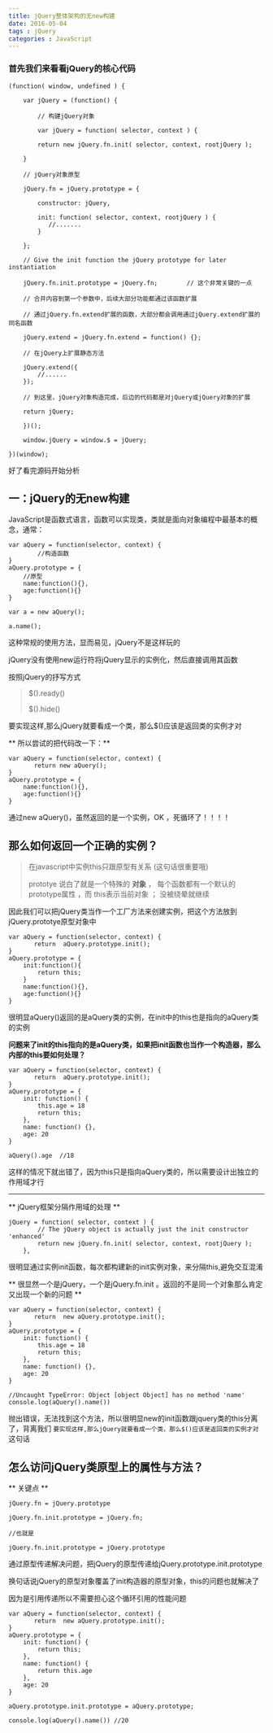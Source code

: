 ```yaml
---
title: jQuery整体架构的无new构建
date: 2016-05-04
tags : jQuery
categories : JavaScript
---
```


### 首先我们来看看jQuery的核心代码

```
(function( window, undefined ) {

	var jQuery = (function() {

		// 构建jQuery对象

		var jQuery = function( selector, context ) {

		return new jQuery.fn.init( selector, context, rootjQuery );

	}

	// jQuery对象原型

	jQuery.fn = jQuery.prototype = {

		constructor: jQuery,

		init: function( selector, context, rootjQuery ) {
		   //.......
		}

	};

	// Give the init function the jQuery prototype for later instantiation

	jQuery.fn.init.prototype = jQuery.fn;        // 这个非常关键的一点

	// 合并内容到第一个参数中，后续大部分功能都通过该函数扩展

	// 通过jQuery.fn.extend扩展的函数，大部分都会调用通过jQuery.extend扩展的同名函数

	jQuery.extend = jQuery.fn.extend = function() {};

	// 在jQuery上扩展静态方法

	jQuery.extend({
		//......
	});

	// 到这里，jQuery对象构造完成，后边的代码都是对jQuery或jQuery对象的扩展

	return jQuery;

	})();

	window.jQuery = window.$ = jQuery;

})(window);
```

好了看完源码开始分析

##  一：jQuery的无new构建

JavaScript是函数式语言，函数可以实现类，类就是面向对象编程中最基本的概念，通常： 

```
var aQuery = function(selector, context) {
        //构造函数
}
aQuery.prototype = {
    //原型
    name:function(){},
    age:function(){}
}

var a = new aQuery();

a.name();
```
这种常规的使用方法，显而易见，jQuery不是这样玩的

jQuery没有使用new运行符将jQuery显示的实例化，然后直接调用其函数

按照jQuery的抒写方式

> 
> $().ready()
> 
> $().hide()

要实现这样,那么jQuery就要看成一个类，那么$()应该是返回类的实例才对

** 所以尝试的把代码改一下：** 

```
var aQuery = function(selector, context) {
       return new aQuery();
}
aQuery.prototype = {
    name:function(){},
    age:function(){}
}
```
通过new aQuery()，虽然返回的是一个实例，OK ，死循环了！！！！

## 那么如何返回一个正确的实例？


> 在javascript中实例this只跟原型有关系   (这句话很重要哦)
>
> prototye 说白了就是一个特殊的 **对象** ， 每个函数都有一个默认的prototype属性 ，而 this表示当前对象 ； 没被绕晕就继续
> 

因此我们可以把jQuery类当作一个工厂方法来创建实例，把这个方法放到jQuery.prototye原型对象中

```
var aQuery = function(selector, context) {
       return  aQuery.prototype.init();
}
aQuery.prototype = {
    init:function(){
        return this;
    }
    name:function(){},
    age:function(){}
}
```
很明显aQuery()返回的是aQuery类的实例，在init中的this也是指向的aQuery类的实例

**问题来了init的this指向的是aQuery类，如果把init函数也当作一个构造器，那么内部的this要如何处理？**

```
var aQuery = function(selector, context) {
       return  aQuery.prototype.init();
}
aQuery.prototype = {
    init: function() {
        this.age = 18
        return this;
    },
    name: function() {},
    age: 20
}

aQuery().age  //18
```
这样的情况下就出错了，因为this只是指向aQuery类的，所以需要设计出独立的作用域才行 

-----------------

** jQuery框架分隔作用域的处理 ** 

```
jQuery = function( selector, context ) {
        // The jQuery object is actually just the init constructor 'enhanced'
        return new jQuery.fn.init( selector, context, rootjQuery );
    },
```
很明显通过实例init函数，每次都构建新的init实例对象，来分隔this,避免交互混淆

** 很显然一个是jQuery，一个是jQuery.fn.init 。返回的不是同一个对象那么肯定又出现一个新的问题 ** 

```
var aQuery = function(selector, context) {
       return  new aQuery.prototype.init();
}
aQuery.prototype = {
    init: function() {
        this.age = 18
        return this;
    },
    name: function() {},
    age: 20
}

//Uncaught TypeError: Object [object Object] has no method 'name' 
console.log(aQuery().name())
```

抛出错误，无法找到这个方法，所以很明显new的init函数跟jquery类的this分离了，背离我们  `要实现这样,那么jQuery就要看成一个类，那么$()应该是返回类的实例才对` 这句话

## 怎么访问jQuery类原型上的属性与方法？

** 关键点 ** 
```
jQuery.fn = jQuery.prototype

jQuery.fn.init.prototype = jQuery.fn;

//也就是

jQuery.fn.init.prototype = jQuery.prototype

```

通过原型传递解决问题，把jQuery的原型传递给jQuery.prototype.init.prototype

换句话说jQuery的原型对象覆盖了init构造器的原型对象，this的问题也就解决了

因为是引用传递所以不需要担心这个循环引用的性能问题

```
var aQuery = function(selector, context) {
       return  new aQuery.prototype.init();
}
aQuery.prototype = {
    init: function() {
        return this;
    },
    name: function() {
        return this.age
    },
    age: 20
}

aQuery.prototype.init.prototype = aQuery.prototype;

console.log(aQuery().name()) //20
```